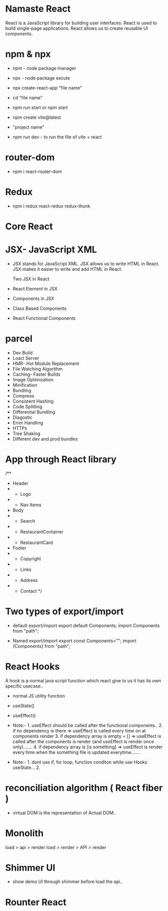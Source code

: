 # Namaste React

React is a JavaScript library for building user interfaces.
React is used to build single-page applications.
React allows us to create reusable UI components.

# npm & npx
- npm - node package manager
- npx - node package excute

- npx create-react-app "file name"
- cd "file name"
- npm run start or npm start

- npm create vite@latest
- "project name"
- npm run dev - to run the file of vite + react

# router-dom
- npm i react-router-dom

# Redux
- npm i redux react-redux redux-thunk

# Core React
# JSX- JavaScript XML
- JSX stands for JavaScript XML.
  JSX allows us to write HTML in React.
  JSX makes it easier to write and add HTML in React.

  Two JSX in React
- React Element in JSX
- Components in JSX
- Class Based Components
- React Functional Components

# parcel
- Dev Build
- Loacl Server
- HMR- Hot Module Replacement
- File Watching Algorithm
- Caching- Faster Builds
- Image Optimization
- Minification
- Bundling
- Compress
- Consistent Hashing
- Code Splitting
- Differential Bundling
- Diagostic
- Error Handling
- HTTPs
- Tree Shaking
- Different dev and prod bundles

# App through React library
/**
 * Header
 * - Logo
 * - Nav Items
 * Body
 * - Search
 * - RestaurantContainer
 * - RestaurantCard
 * Footer
 * - Copyright
 * - Links
 * - Address
 * - Contact
 */

 # Two types of export/import 

 - default export/import
 export default Components;
 import Components from "path";

 - Named export/import
 export const Components="";
 import {Components} from "path";

# React Hooks 
A hook is a normal java script function which react give to us it has its own specific usecase..
- normal JS utility function
- useState()
- useEffect()

- Note:- 1. useEffect should be called after the functional components..
         2. if no dependency is there => useEffect is called every time on at components render
         3. if dependency array is empty = [] => useEffect is called after the components is render (and useEffect is render once only).......
         4. if dependency array is [is something] => useEffect is render every time when the something file is updated everytime.......

- Note:- 1. dont use if, for loop, function conditon while use Hooks useState...
         2.      


# reconciliation algorithm ( React fiber )
- virtual DOM is the representation of Actual DOM..

# Monolith
load > api > render
load > render > API > render 

# Shimmer UI
- show demo UI through shimmer before load the api..

# Rounter React

 